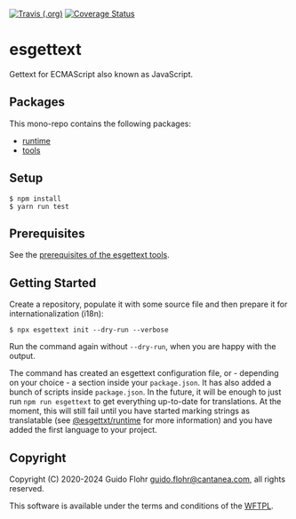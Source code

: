[![Travis (.org)](https://img.shields.io/travis/gflohr/esgettext.svg)](https://travis-ci.org/gflohr/esgettext)
[![Coverage Status](https://coveralls.io/repos/github/gflohr/esgettext/badge.svg?branch=master)](https://coveralls.io/github/gflohr/esgettext?branch=master)

# esgettext

Gettext for ECMAScript also known as JavaScript.

## Packages

This mono-repo contains the following packages:

- [runtime](packages/runtime/README.md)
- [tools](packages/tools/README.md)

## Setup

```
$ npm install
$ yarn run test
```

## Prerequisites

See the [prerequisites of the esgettext
tools](<(packages/tools/README.md#prerequisites)>).

## Getting Started

Create a repository, populate it with some source file and then prepare it
for internationalization (i18n):

```
$ npx esgettext init --dry-run --verbose
```

Run the command again without `--dry-run`, when you are happy with the
output.

The command has created an esgettext configuration file, or - depending on your
choice - a section inside your `package.json`. It has also added a bunch
of scripts inside `package.json`. In the future, it will be enough to just
run `npm run esgettext` to get everything up-to-date for translations. At the
moment, this will still fail until you have started marking strings as
translatable (see [@esgettxt/runtime](<(packages/runtime/README.md)>) for
more information) and you have added the first language to your project.

## Copyright

Copyright (C) 2020-2024 Guido Flohr <guido.flohr@cantanea.com>, all
rights reserved.

This software is available under the terms and conditions of the
[WFTPL](http://www.wtfpl.net/about).
